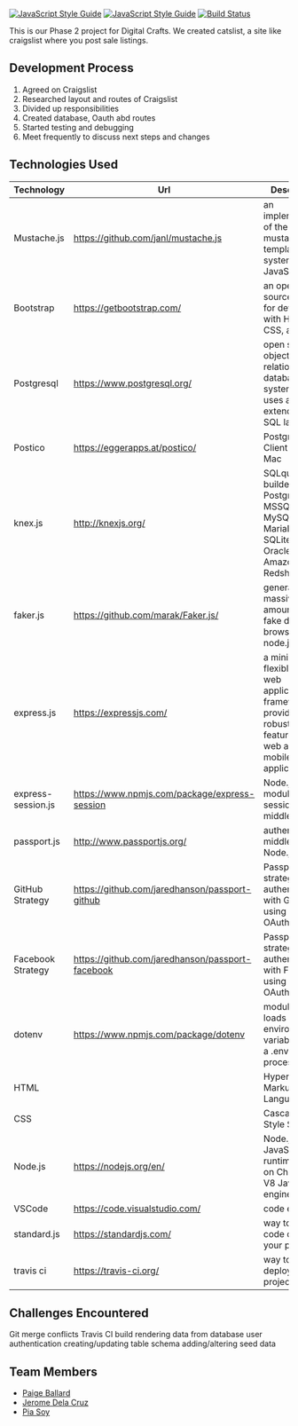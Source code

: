 
[![JavaScript Style Guide](https://cdn.rawgit.com/standard/standard/master/badge.svg)](https://github.com/standard/standard)
[![JavaScript Style Guide](https://img.shields.io/badge/code_style-standard-brightgreen.svg)](https://standardjs.com)
[![Build Status](https://travis-ci.com/paigeballard/Houston-Faux-Craigslist.svg?branch=master)](https://travis-ci.com/paigeballard/Houston-Faux-Craigslist)

This is our Phase 2 project for Digital Crafts. We created catslist, a site like craigslist where you post sale listings.

## Development Process

1. Agreed on Craigslist 
2. Researched layout and routes of Craigslist
3. Divided up responsibilities 
4. Created database, Oauth abd routes
5. Started testing and debugging 
6. Meet frequently to discuss next steps and changes

## Technologies Used
| Technology  | Url |Description
| ------------- | ------------- | ------------- |
|Mustache.js| https://github.com/janl/mustache.js |an implementation of the mustache template system in JavaScript|
|Bootstrap |https://getbootstrap.com/| an open source toolkit for developing with HTML, CSS, and JS|
|Postgresql|https://www.postgresql.org/| open source object-relational database system that uses and extends the SQL language|
|Postico|https://eggerapps.at/postico/|PostgreSQL Client for the Mac|
|knex.js|http://knexjs.org/| SQLquery builder for Postgres, MSSQL, MySQL, MariaDB, SQLite3, Oracle, and Amazon Redshift 
|faker.js|https://github.com/marak/Faker.js/| generate massive amounts of fake data in the browser and node.js
|express.js|https://expressjs.com/| a minimal and flexible Node.js web application framework that provides a robust set of features for web and mobile applications|
|express-session.js|https://www.npmjs.com/package/express-session| Node.js module for session middleware |
|passport.js|http://www.passportjs.org/| authentication middleware for Node.js.|
|GitHub Strategy|https://github.com/jaredhanson/passport-github | Passport strategy for authenticating with GitHub using the OAuth|
|Facebook Strategy|https://github.com/jaredhanson/passport-facebook| Passport strategy for authenticating with Facebook using the OAuth|
|dotenv|https://www.npmjs.com/package/dotenv| module that loads environment variables from a .env file into process.env |
|HTML||HyperText Markup Language |
|CSS||Cascading Style Sheets |
|Node.js|https://nodejs.org/en/| Node.js® is a JavaScript runtime built on Chrome's V8 JavaScript engine. |
|VSCode|https://code.visualstudio.com/| code editor |
|standard.js|https://standardjs.com/| way to enforce code quality in your project |
|travis ci| https://travis-ci.org/ | way to test and deploy your projects |

## Challenges Encountered
Git merge conflicts
Travis CI build
rendering data from database
user authentication
creating/updating table schema
adding/altering seed data

## Team Members
- [Paige Ballard](https://github.com/paigeballard)
- [Jerome Dela Cruz](https://github.com/jjdelacruz1)
- [Pia Soy](https://github.com/piasoy)


